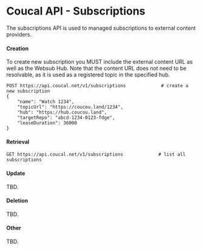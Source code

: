 # Coucal API - Subscriptions

The subscriptions API is used to managed subscriptions to external content providers.

#### Creation

To create new subscription you MUST include the external content URL as well as the Websub Hub. Note that the
content URL does not need to be resolvable, as it is used as a registered topic in the specified hub.

    POST https://api.coucal.net/v1/subscriptions             # create a new subscription
    {
        "name": "Watch 1234",
        "topicUrl": "https://coucou.land/1234",
        "hub": "https://hub.coucou.land",
        "targetRepo": "abcd-1234-0123-fdge",
        "leaseDuration": 36000
    }

#### Retrieval

    GET https://api.coucal.net/v1/subscriptions             # list all subscriptions


#### Update

TBD.

#### Deletion

TBD.

#### Other

TBD.

